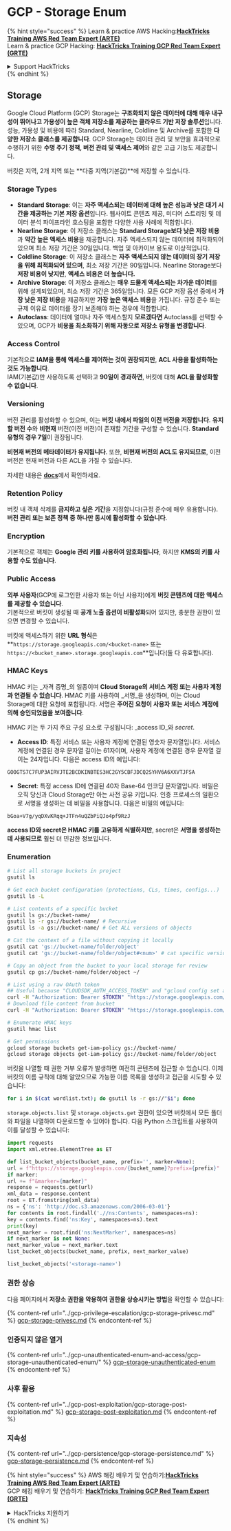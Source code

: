 # GCP - Storage Enum

{% hint style="success" %}
Learn & practice AWS Hacking:<img src="../../../.gitbook/assets/image (1).png" alt="" data-size="line">[**HackTricks Training AWS Red Team Expert (ARTE)**](https://training.hacktricks.xyz/courses/arte)<img src="../../../.gitbook/assets/image (1).png" alt="" data-size="line">\
Learn & practice GCP Hacking: <img src="../../../.gitbook/assets/image (2).png" alt="" data-size="line">[**HackTricks Training GCP Red Team Expert (GRTE)**<img src="../../../.gitbook/assets/image (2).png" alt="" data-size="line">](https://training.hacktricks.xyz/courses/grte)

<details>

<summary>Support HackTricks</summary>

* Check the [**subscription plans**](https://github.com/sponsors/carlospolop)!
* **Join the** 💬 [**Discord group**](https://discord.gg/hRep4RUj7f) or the [**telegram group**](https://t.me/peass) or **follow** us on **Twitter** 🐦 [**@hacktricks\_live**](https://twitter.com/hacktricks\_live)**.**
* **Share hacking tricks by submitting PRs to the** [**HackTricks**](https://github.com/carlospolop/hacktricks) and [**HackTricks Cloud**](https://github.com/carlospolop/hacktricks-cloud) github repos.

</details>
{% endhint %}

## Storage

Google Cloud Platform (GCP) Storage는 **구조화되지 않은 데이터에 대해 매우 내구성이 뛰어나고 가용성이 높은 객체 저장소를 제공하는 클라우드 기반 저장 솔루션**입니다. 성능, 가용성 및 비용에 따라 Standard, Nearline, Coldline 및 Archive를 포함한 **다양한 저장소 클래스를 제공합니다**. GCP Storage는 데이터 관리 및 보안을 효과적으로 수행하기 위한 **수명 주기 정책, 버전 관리 및 액세스 제어**와 같은 고급 기능도 제공합니다.

버킷은 지역, 2개 지역 또는 **다중 지역(기본값)**에 저장할 수 있습니다.

### Storage Types

* **Standard Storage**: 이는 **자주 액세스되는 데이터에 대해 높은 성능과 낮은 대기 시간을 제공하는 기본 저장 옵션**입니다. 웹사이트 콘텐츠 제공, 미디어 스트리밍 및 데이터 분석 파이프라인 호스팅을 포함한 다양한 사용 사례에 적합합니다.
* **Nearline Storage**: 이 저장소 클래스는 **Standard Storage보다 낮은 저장 비용**과 **약간 높은 액세스 비용**을 제공합니다. 자주 액세스되지 않는 데이터에 최적화되어 있으며 최소 저장 기간은 30일입니다. 백업 및 아카이브 용도로 이상적입니다.
* **Coldline Storage**: 이 저장소 클래스는 **자주 액세스되지 않는 데이터의 장기 저장을 위해 최적화되어 있으며**, 최소 저장 기간은 90일입니다. Nearline Storage보다 **저장 비용이 낮지만**, **액세스 비용은 더 높습니다.**
* **Archive Storage**: 이 저장소 클래스는 **매우 드물게 액세스되는 차가운 데이터**를 위해 설계되었으며, 최소 저장 기간은 365일입니다. 모든 GCP 저장 옵션 중에서 **가장 낮은 저장 비용**을 제공하지만 **가장 높은 액세스 비용**을 가집니다. 규정 준수 또는 규제 이유로 데이터를 장기 보존해야 하는 경우에 적합합니다.
* **Autoclass**: 데이터에 얼마나 자주 액세스할지 **모르겠다면** Autoclass를 선택할 수 있으며, GCP가 **비용을 최소화하기 위해 자동으로 저장소 유형을 변경합니다**.

### Access Control

기본적으로 **IAM을 통해 액세스를 제어하는 것이 권장되지만**, **ACL 사용을 활성화하는 것도 가능합니다**.\
IAM(기본값)만 사용하도록 선택하고 **90일이 경과하면**, 버킷에 대해 **ACL을 활성화할 수 없습니다**.

### Versioning

버전 관리를 활성화할 수 있으며, 이는 **버킷 내에서 파일의 이전 버전을 저장합니다**. **유지할 버전 수**와 **비현재** 버전(이전 버전)이 존재할 기간을 구성할 수 있습니다. **Standard 유형의 경우 7일**이 권장됩니다.

**비현재 버전의 메타데이터가 유지됩니다**. 또한, **비현재 버전의 ACL도 유지되므로**, 이전 버전은 현재 버전과 다른 ACL을 가질 수 있습니다.

자세한 내용은 [**docs**](https://cloud.google.com/storage/docs/object-versioning)에서 확인하세요.

### Retention Policy

버킷 내 객체 삭제를 **금지하고 싶은 기간**을 지정합니다(규정 준수에 매우 유용합니다).\
**버전 관리 또는 보존 정책 중 하나만 동시에 활성화할 수 있습니다**.

### Encryption

기본적으로 객체는 **Google 관리 키를 사용하여 암호화됩니다**, 하지만 **KMS의 키를 사용할 수도 있습니다**.

### Public Access

**외부 사용자**(GCP에 로그인한 사용자 또는 아닌 사용자)에게 **버킷 콘텐츠에 대한 액세스를 제공할 수 있습니다**.\
기본적으로 버킷이 생성될 때 **공개 노출 옵션이 비활성화**되어 있지만, 충분한 권한이 있으면 변경할 수 있습니다.

버킷에 액세스하기 위한 **URL 형식**은 **`https://storage.googleapis.com/<bucket-name>` 또는 `https://<bucket_name>.storage.googleapis.com`**입니다(둘 다 유효합니다).

### HMAC Keys

HMAC 키는 _자격 증명_의 일종이며 **Cloud Storage의 서비스 계정 또는 사용자 계정과 연결될 수 있습니다**. HMAC 키를 사용하여 _서명_을 생성하며, 이는 Cloud Storage에 대한 요청에 포함됩니다. 서명은 **주어진 요청이 사용자 또는 서비스 계정에 의해 승인되었음을 보여줍니다**.

HMAC 키는 두 가지 주요 구성 요소로 구성됩니다: _access ID_와 _secret_.

*   **Access ID**: 특정 서비스 또는 사용자 계정에 연결된 영숫자 문자열입니다. 서비스 계정에 연결된 경우 문자열 길이는 61자이며, 사용자 계정에 연결된 경우 문자열 길이는 24자입니다. 다음은 access ID의 예입니다:

`GOOGTS7C7FUP3AIRVJTE2BCDKINBTES3HC2GY5CBFJDCQ2SYHV6A6XXVTJFSA`
*   **Secret**: 특정 access ID에 연결된 40자 Base-64 인코딩 문자열입니다. 비밀은 오직 당신과 Cloud Storage만 아는 사전 공유 키입니다. 인증 프로세스의 일환으로 서명을 생성하는 데 비밀을 사용합니다. 다음은 비밀의 예입니다:

`bGoa+V7g/yqDXvKRqq+JTFn4uQZbPiQJo4pf9RzJ`

**access ID와 secret은 HMAC 키를 고유하게 식별하지만**, secret은 **서명을 생성하는 데 사용되므로** 훨씬 더 민감한 정보입니다.

### Enumeration
```bash
# List all storage buckets in project
gsutil ls

# Get each bucket configuration (protections, CLs, times, configs...)
gsutil ls -L

# List contents of a specific bucket
gsutil ls gs://bucket-name/
gsutil ls -r gs://bucket-name/ # Recursive
gsutil ls -a gs://bucket-name/ # Get ALL versions of objects

# Cat the context of a file without copying it locally
gsutil cat 'gs://bucket-name/folder/object'
gsutil cat 'gs://bucket-name/folder/object#<num>' # cat specific version

# Copy an object from the bucket to your local storage for review
gsutil cp gs://bucket-name/folder/object ~/

# List using a raw OAuth token
## Useful because "CLOUDSDK_AUTH_ACCESS_TOKEN" and "gcloud config set auth/access_token_file" doesn't work with gsutil
curl -H "Authorization: Bearer $TOKEN" "https://storage.googleapis.com/storage/v1/b/<storage-name>/o"
# Download file content from bucket
curl -H "Authorization: Bearer $TOKEN" "https://storage.googleapis.com/storage/v1/b/supportstorage-58249/o/flag.txt?alt=media" --output -

# Enumerate HMAC keys
gsutil hmac list

# Get permissions
gcloud storage buckets get-iam-policy gs://bucket-name/
gcloud storage objects get-iam-policy gs://bucket-name/folder/object
```
버킷을 나열할 때 권한 거부 오류가 발생하면 여전히 콘텐츠에 접근할 수 있습니다. 이제 버킷의 이름 규칙에 대해 알았으므로 가능한 이름 목록을 생성하고 접근을 시도할 수 있습니다:
```bash
for i in $(cat wordlist.txt); do gsutil ls -r gs://"$i"; done
```
`storage.objects.list` 및 `storage.objects.get` 권한이 있으면 버킷에서 모든 폴더와 파일을 나열하여 다운로드할 수 있어야 합니다. 다음 Python 스크립트를 사용하여 이를 달성할 수 있습니다:
```python
import requests
import xml.etree.ElementTree as ET

def list_bucket_objects(bucket_name, prefix='', marker=None):
url = f"https://storage.googleapis.com/{bucket_name}?prefix={prefix}"
if marker:
url += f"&marker={marker}"
response = requests.get(url)
xml_data = response.content
root = ET.fromstring(xml_data)
ns = {'ns': 'http://doc.s3.amazonaws.com/2006-03-01'}
for contents in root.findall('.//ns:Contents', namespaces=ns):
key = contents.find('ns:Key', namespaces=ns).text
print(key)
next_marker = root.find('ns:NextMarker', namespaces=ns)
if next_marker is not None:
next_marker_value = next_marker.text
list_bucket_objects(bucket_name, prefix, next_marker_value)

list_bucket_objects('<storage-name>')
```
### 권한 상승

다음 페이지에서 **저장소 권한을 악용하여 권한을 상승시키는 방법**을 확인할 수 있습니다:

{% content-ref url="../gcp-privilege-escalation/gcp-storage-privesc.md" %}
[gcp-storage-privesc.md](../gcp-privilege-escalation/gcp-storage-privesc.md)
{% endcontent-ref %}

### 인증되지 않은 열거

{% content-ref url="../gcp-unauthenticated-enum-and-access/gcp-storage-unauthenticated-enum/" %}
[gcp-storage-unauthenticated-enum](../gcp-unauthenticated-enum-and-access/gcp-storage-unauthenticated-enum/)
{% endcontent-ref %}

### 사후 활용

{% content-ref url="../gcp-post-exploitation/gcp-storage-post-exploitation.md" %}
[gcp-storage-post-exploitation.md](../gcp-post-exploitation/gcp-storage-post-exploitation.md)
{% endcontent-ref %}

### 지속성

{% content-ref url="../gcp-persistence/gcp-storage-persistence.md" %}
[gcp-storage-persistence.md](../gcp-persistence/gcp-storage-persistence.md)
{% endcontent-ref %}

{% hint style="success" %}
AWS 해킹 배우기 및 연습하기:<img src="../../../.gitbook/assets/image (1).png" alt="" data-size="line">[**HackTricks Training AWS Red Team Expert (ARTE)**](https://training.hacktricks.xyz/courses/arte)<img src="../../../.gitbook/assets/image (1).png" alt="" data-size="line">\
GCP 해킹 배우기 및 연습하기: <img src="../../../.gitbook/assets/image (2).png" alt="" data-size="line">[**HackTricks Training GCP Red Team Expert (GRTE)**<img src="../../../.gitbook/assets/image (2).png" alt="" data-size="line">](https://training.hacktricks.xyz/courses/grte)

<details>

<summary>HackTricks 지원하기</summary>

* [**구독 계획**](https://github.com/sponsors/carlospolop) 확인하기!
* **💬 [**Discord 그룹**](https://discord.gg/hRep4RUj7f) 또는 [**텔레그램 그룹**](https://t.me/peass)에 참여하거나 **Twitter** 🐦 [**@hacktricks\_live**](https://twitter.com/hacktricks\_live)**를 팔로우하세요.**
* **[**HackTricks**](https://github.com/carlospolop/hacktricks) 및 [**HackTricks Cloud**](https://github.com/carlospolop/hacktricks-cloud) GitHub 리포지토리에 PR을 제출하여 해킹 팁을 공유하세요.**

</details>
{% endhint %}
